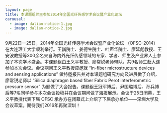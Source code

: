 ```yaml
---
layout: page
title: 本课题组师生参加2014年全国光纤传感学术会议暨产业化论坛
carousel: 
  - image: dalian-notice-1.jpg
  - image: dalian-notice-2.jpg
---
```



9月22日—25日，2014年全国光纤传感学术会议暨产业化论坛 （OFSC-2014） 在大连理工大学顺利举行。王巍院士、姜德生院士、叶声华院士、廖延彪教授、王安波教授等300余名来自海内外光纤传感领域的专家、学者、师生及产业界人士参加了本次学术盛会。本课题组由王义平教授、廖常锐老师带队，共9名师生赴大连参加本次会议。会议期间王义平教授应邀就 “In-fiber microstructure devices and sensing applications” 做特邀报告并对本课题组研究方向及进展做了介绍，廖常锐老师以 “Silica diaphragm based fiber Fabric Perot interferometric pressure sensor” 为题做了大会报告。课题组王冠军博后、尹国璐博后、孙兵博后等7名同学参与本次会议投稿并在会议期间做了海报展示。会议于25日闭幕，王义平教授代表下届 OFSC 承办方在闭幕式上介绍了下届承办单位——深圳大学及会议草案。期待我们2016年再聚深圳！ 